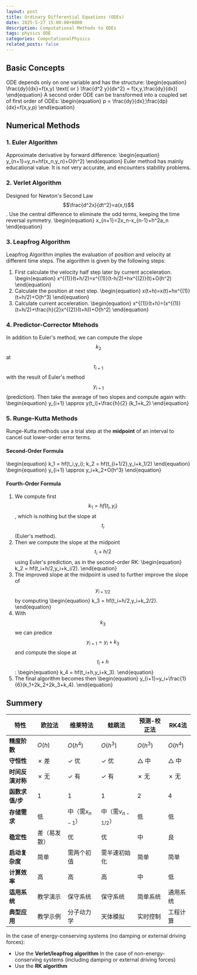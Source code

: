 ```yaml
---
layout: post
title: Ordinary Differential Equations (ODEs)
date: 2025-5-27 15:00:00+0800
description: Computational Methods to ODEs 
tags: physics ODE
categories: ComputationalPhysics
related_posts: false
---
```

## Basic Concepts
ODE depends only on one variable and has the structure:
\begin{equation}
\frac{dy}{dx}=f(x,y) \text{ or } \frac{d^2 y}{dx^2} = f(x,y,\frac{dy}{dx})
\end{equation}
A second order ODE can be transformed into a coupled set of first order of ODEs:
\begin{equation}
p = \frac{dy}{dx};\frac{dp}{dx}=f(x,y,p)
\end{equation}

## Numerical Methods
### 1. Euler Algorithm
Approximate derivative by forward difference:
\begin{equation}
y_{n+1}=y_n+hf(x_n,y_n)+O(h^2)
\end{equation}
Euler method has mainly educational value. It is not very accurate, and encounters stability problems.

### 2. Verlet Algorithm
Designed for Newton's Second Law $$\frac{d^2x}{dt^2}=a(x,t)$$. Use the central difference to eliminate the odd terms, keeping the time reversal symmetry.
\begin{equation}
x_{n+1}=2x_n-x_{n-1}+h^2a_n
\end{equation}

### 3. Leapfrog Algorithm
Leapfrog Algorithm implies the evaluation of position and velocity at different time steps. The algorithm is given by the following steps:

1. First calculate the velocity half step later by current acceleration.
\begin{equation}
x^{(1)}(t+h/2)=x^{(1)}(t-h/2)+hx^{(2)}(t)+O(h^2)
\end{equation}
2. Calculate the position at next step.
\begin{equation}
x(t+h)=x(t)+hx^{(1)}(t+h/2)+O(h^3)
\end{equation}
3. Calculate current acceleration.
\begin{equation}
x^{(1)}(t+h)=(x^{(1)}(t+h/2)+\frac{h}{2}x^{(2)}(t+h))+O(h^2)
\end{equation}

### 4. Predictor-Corrector Mtehods
In addition to Euler's method, we can compute the slope $$k_2$$ at $$t_{i+1}$$ with the result of Euler's method $$y_{i+1}$$ (prediction). Then take the average of two slopes and compute again with: 
\begin{equation}
y_{i+1} \approx y(t_i)+\frac{h}{2} (k_1+k_2)
\end{equation}

### 5. Runge-Kutta Methods
Runge-Kutta methods use a trial step at the **midpoint** of an interval to cancel out lower-order error terms.
#### Second-Order Formula
\begin{equation}
k_1 = hf(t_i,y_i); k_2 = hf(t_{i+1/2},y_i+k_1/2)
\end{equation}
\begin{equation}
y_{i+1} \approx y_i+k_2+O(h^3)
\end{equation}

#### Fourth-Order Formula
1. We compute first $$k_1=hf(t_i,y_i)$$, which is nothing but the slope at $$t_i$$ (Euler's method).
2. Then we compute the slope at the midpoint $$t_{i}+h/2$$ using Euler's prediction, as in the second-order RK:
\begin{equation}
k_2 = hf(t_i+h/2,y_i+k_i/2).
\end{equation}
3. The improved slope at the midpoint is used to further improve the slope of $$y_{i+1/2}$$ by computing
\begin{equation}
k_3 = hf(t_i+h/2,y_i+k_2/2).
\end{equation}
4. With $$k_3$$ we can predice $$y_{i+1}=y_i+k_3$$ and compute the slope at $$t_i+h$$:
\begin{equation}
k_4 = hf(t_i+h,y_i+k_3).
\end{equation}
5. The final algorithm becomes then
\begin{equation}
y_{i+1}=y_i+\frac{1}{6}(k_1+2k_2+2k_3+k_4).
\end{equation}

## Summery
| **特性**          | 欧拉法      | 维莱特法     | 蛙跳法       | 预测-校正法  | RK4法       |
|-------------------|------------|-------------|-------------|------------|------------|
| **精度阶数**       | $O(h)$     | $O(h^4)$    | $O(h^3)$    | $O(h^3)$   | $O(h^4)$   |
| **守恒性**         | ✗ 差        | ✓ 优         | ✓ 优         | △ 中        | △ 中        |
| **时间反演对称**   | ✗ 无        | ✓ 有         | ✓ 有         | ✗ 无        | ✗ 无        |
| **函数求值/步**    | 1          | 1           | 1           | 2          | 4          |
| **存储需求**       | 低         | 中（需$x_{n-1}$）| 中（需$v_{n-1/2}$）| 低         | 低         |
| **稳定性**         | 差（易发散）| 优          | 优          | 中         | 良         |
| **启动复杂度**     | 简单        | 需两个初值    | 需半速初始化  | 简单       | 简单       |
| **计算效率**       | 高         | 高          | 高          | 中         | 低         |
| **适用系统**       | 教学演示    | 保守系统     | 保守系统     | 简单系统    | 通用系统    |
| **典型应用**       | 教学示例    | 分子动力学   | 天体模拟     | 实时控制    | 工程计算    |



In the case of energy-conserving systems (no damping or external driving forces):
- Use the **Verlet/leapfrog algorithm**
In the case of non-energy-conserving systems (including damping or external driving forces)
- Use the **RK algorithm**

